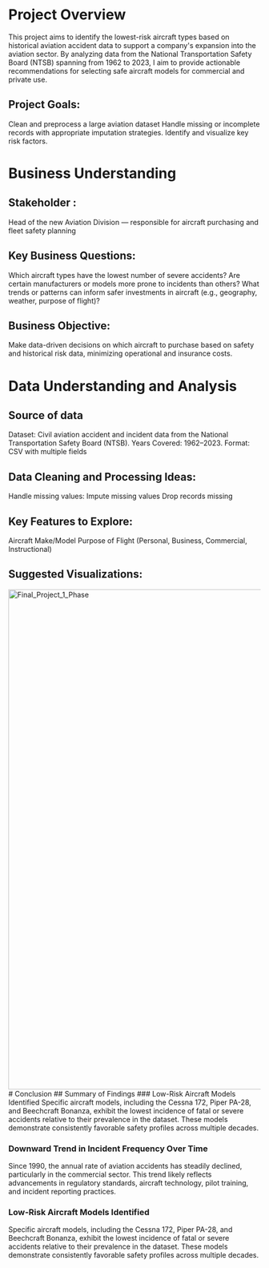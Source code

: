 # Project Overview 
This project aims to identify the lowest-risk aircraft types based on historical aviation accident data to support a company's expansion into the aviation sector. By analyzing data from the National Transportation Safety Board (NTSB) spanning from 1962 to 2023, I aim to provide actionable recommendations for selecting safe aircraft models for commercial and private use.
## Project Goals:
Clean and preprocess a large aviation dataset
Handle missing or incomplete records with appropriate imputation strategies.
Identify and visualize key risk factors.
# Business Understanding
## Stakeholder :
Head of the new Aviation Division — responsible for aircraft purchasing and fleet safety planning
## Key Business Questions:
Which aircraft types have the lowest number of severe accidents?
Are certain manufacturers or models more prone to incidents than others?
What trends or patterns can inform safer investments in aircraft (e.g., geography, weather, purpose of flight)?
## Business Objective:
Make data-driven decisions on which aircraft to purchase based on safety and historical risk data, minimizing operational and insurance costs.

# Data Understanding and Analysis
## Source of data
Dataset: Civil aviation accident and incident data from the National Transportation Safety Board (NTSB).
Years Covered: 1962–2023.
Format: CSV with multiple fields
## Data Cleaning and Processing Ideas:
Handle missing values:
Impute missing values
Drop records missing 
## Key Features to Explore:
Aircraft Make/Model
Purpose of Flight (Personal, Business, Commercial, Instructional)

## Suggested Visualizations:

<img width="1249" height="999" alt="Final_Project_1_Phase" src="https://github.com/user-attachments/assets/4cfd5b95-33b2-4979-a9ad-a75330fc372f" />
# Conclusion
## Summary of Findings
### Low-Risk Aircraft Models Identified
Specific aircraft models, including the Cessna 172, Piper PA-28, and Beechcraft Bonanza, exhibit the lowest incidence of fatal or severe accidents relative to their prevalence in the dataset. These models demonstrate consistently favorable safety profiles across multiple decades.

### Downward Trend in Incident Frequency Over Time
Since 1990, the annual rate of aviation accidents has steadily declined, particularly in the commercial sector. This trend likely reflects advancements in regulatory standards, aircraft technology, pilot training, and incident reporting practices.
### Low-Risk Aircraft Models Identified 
Specific aircraft models, including the Cessna 172, Piper PA-28, and Beechcraft Bonanza, exhibit the lowest incidence of fatal or severe accidents relative to their prevalence in the dataset. These models demonstrate consistently favorable safety profiles across multiple decades.

